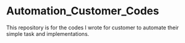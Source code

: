 # Automation_Customer_Codes
 This repository is for the codes I wrote for customer to automate their simple task and implementations.
